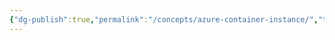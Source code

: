 ```yaml
---
{"dg-publish":true,"permalink":"/concepts/azure-container-instance/","tags":["concept/SRE/cloud/azure"]}
---
```



